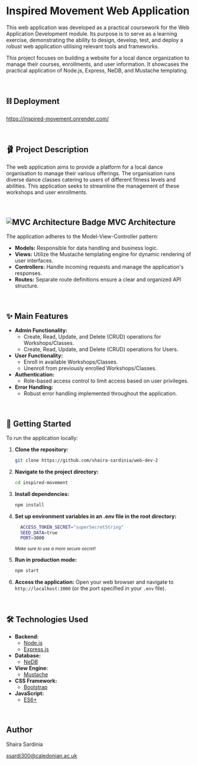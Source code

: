 # Inspired Movement Web Application

This web application was developed as a practical coursework for the Web Application Development module. Its purpose is to serve as a learning exercise, demonstrating the ability to design, develop, test, and deploy a robust web application utilising relevant tools and frameworks.

This project focuses on building a website for a local dance organization to manage their courses, enrollments, and user information. It showcases the practical application of Node.js, Express, NeDB, and Mustache templating.

<br>

## ⛓️ Deployment
https://inspired-movement.onrender.com/

<br>

## 🩰 Project Description

The web application aims to provide a platform for a local dance organisation to manage their various offerings. The organisation runs diverse dance classes catering to users of different fitness levels and abilities. This application seeks to streamline the management of these workshops and user enrollments.

<br>

## <img src="https://img.shields.io/badge/Architecture-MVC-blueviolet" alt="MVC Architecture Badge"> MVC Architecture

The application adheres to the Model-View-Controller pattern:

* **Models:** Responsible for data handling and business logic.
* **Views:** Utilize the Mustache templating engine for dynamic rendering of user interfaces.
* **Controllers:** Handle incoming requests and manage the application's responses.
* **Routes:** Separate route definitions ensure a clear and organized API structure.

<br>

## ✨ Main Features

* **Admin Functionality:**
    * Create, Read, Update, and Delete (CRUD) operations for Workshops/Classes.
    * Create, Read, Update, and Delete (CRUD) operations for Users.
* **User Functionality:**
    * Enroll in available Workshops/Classes.
    * Unenroll from previously enrolled Workshops/Classes.
* **Authentication:**
    * Role-based access control to limit access based on user privileges.
* **Error Handling:**
    * Robust error handling implemented throughout the application.

<br>

## 🚀 Getting Started

To run the application locally:

1.  **Clone the repository:**
    ```bash
    git clone https://github.com/shaira-sardinia/web-dev-2
    ```

2.  **Navigate to the project directory:**
    ```bash
    cd inspired-movement
    ```

3.  **Install dependencies:**
    ```bash
    npm install
    ```

4.  **Set up environment variables in an .env file in the root directory:**
    ```bash
      ACCESS_TOKEN_SECRET="superSecretString"
      SEED_DATA=true
      PORT=3000
      ```

    <small>*Make sure to use a more secure secret!*</small>

5.  **Run in production mode:**
    ```bash
    npm start
    ```

6.  **Access the application:**
    Open your web browser and navigate to `http://localhost:3000` (or the port specified in your `.env` file).

<br>

## 🛠️ Technologies Used

* **Backend:**
    * [Node.js](https://nodejs.org/)
    * [Express.js](https://expressjs.com/)
* **Database:**
    * [NeDB](https://github.com/louischatriot/nedb)
* **View Engine:**
    * [Mustache](https://mustache.github.io/)
* **CSS Framework:**
    * [Bootstrap](https://getbootstrap.com/)
* **JavaScript:**
    * [ES6+](https://es6.org/)

<br> 

## Author

Shaira Sardinia

ssardi300@caledonian.ac.uk
